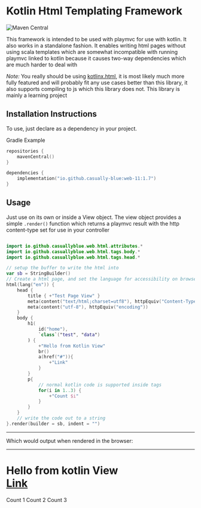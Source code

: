 # Kotlin Html Templating Framework
![Maven Central](https://img.shields.io/maven-central/v/io.github.casually-blue/web-11)

This framework is intended to be used with playmvc for use with kotlin.
It also works in a standalone fashion.
It enables writing html pages without using scala templates which are somewhat incompatible with running playmvc linked to kotlin because it causes two-way dependencies which are much harder to deal with

_Note:_ You really should be using [kotlinx.html](https://github.com/Kotlin/kotlinx.html), it is most likely much more fully featured and will probably fit any use cases better than this library, it also supports compiling to js which this library does not.
This library is mainly a learning project

## Installation Instructions
To use, just declare as a dependency in your project.

Gradle Example
```kotlin
repositories {
    mavenCentral()
}

dependencies {
    implementation("io.github.casually-blue:web-11:1.7")
}
```

## Usage
Just use on its own or inside a View object. The view object provides a simple `.render()` function which returns a playmvc result with the http content-type set for use in your controller
```kotlin

import io.github.casuallyblue.web.html.attributes.*
import io.github.casuallyblue.web.html.tags.body.*
import io.github.casuallyblue.web.html.tags.head.*

// setup the buffer to write the html into
var sb = StringBuilder()
// Create a html page, and set the language for accessibility on browsers
html(lang("en")) {
    head {
        title { +"Test Page View" }
        meta(content("text/html;charset=utf8"), httpEquiv("Content-Type"))
        meta(content("utf-8"), httpEquiv("encoding"))
    }
    body {
        h1(
            id("home"),
            `class`("test", "data")
        ) {
            +"Hello from Kotlin View"
            br()
            a(href("#")){
                +"Link"
            }
        }
        p{
            // normal kotlin code is supported inside tags
            for(i in 1..3) {
                +"Count $i"
            }
        }
    }
    // write the code out to a string
}.render(builder = sb, indent = "")
```

---

Which would output when rendered in the browser:

---

<h1>Hello from kotlin View
    <br>
    <a href='#'>Link</a>
</h1>
<p>Count 1 Count 2 Count 3</p>
